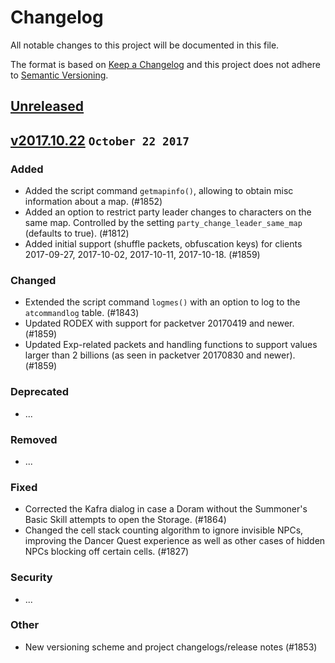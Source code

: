 # Changelog
All notable changes to this project will be documented in this file.

The format is based on [Keep a Changelog](http://keepachangelog.com/en/1.0.0/)
and this project does not adhere to [Semantic Versioning](http://semver.org/spec/v2.0.0.html).

## [Unreleased]
<!--
If you are reading this in a text editor, simply ignore this section
-->

## [v2017.10.22] `October 22 2017`
### Added
- Added the script command `getmapinfo()`, allowing to obtain misc information about a map. (#1852)
- Added an option to restrict party leader changes to characters on the same map. Controlled by the setting `party_change_leader_same_map` (defaults to true). (#1812)
- Added initial support (shuffle packets, obfuscation keys) for clients 2017-09-27, 2017-10-02, 2017-10-11, 2017-10-18. (#1859)

### Changed
- Extended the script command `logmes()` with an option to log to the `atcommandlog` table. (#1843)
- Updated RODEX with support for packetver 20170419 and newer. (#1859)
- Updated Exp-related packets and handling functions to support values larger than 2 billions (as seen in packetver 20170830 and newer). (#1859)

### Deprecated
- ...

### Removed
- ...

### Fixed
- Corrected the Kafra dialog in case a Doram without the Summoner's Basic Skill attempts to open the Storage. (#1864)
- Changed the cell stack counting algorithm to ignore invisible NPCs, improving the Dancer Quest experience as well as other cases of hidden NPCs blocking off certain cells. (#1827)

### Security
- ...

### Other
- New versioning scheme and project changelogs/release notes (#1853)

[Unreleased]: https://github.com/olivierlacan/keep-a-changelog/compare/stable...master
[v2017.10.22]: https://github.com/HerculesWS/Hercules/compare/6b1fe2d...v2017.10.22